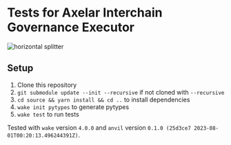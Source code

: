 # Tests for Axelar Interchain Governance Executor

![horizontal splitter](https://github.com/Ackee-Blockchain/wake-detect-action/assets/56036748/ec488c85-2f7f-4433-ae58-3d50698a47de)

## Setup

1. Clone this repository
2. `git submodule update --init --recursive` if not cloned with `--recursive`
3. `cd source && yarn install && cd ..` to install dependencies
4. `wake init pytypes` to generate pytypes
5. `wake test` to run tests

Tested with `wake` version `4.0.0` and `anvil` version `0.1.0 (25d3ce7 2023-08-01T00:20:13.496244391Z)`.
